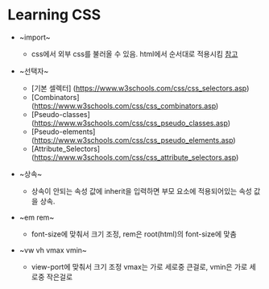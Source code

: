 Learning CSS
=============

* ~import~
    * css에서 외부 css를 불러올 수 있음. html에서 순서대로 적용시킴 [참고](https://aboooks.tistory.com/150)

* ~선택자~
    *  [기본 셀렉터] (https://www.w3schools.com/css/css_selectors.asp)
    * [Combinators] (https://www.w3schools.com/css/css_combinators.asp)
    * [Pseudo-classes] (https://www.w3schools.com/css/css_pseudo_classes.asp)
    * [Pseudo-elements] (https://www.w3schools.com/css/css_pseudo_elements.asp)
    * [Attribute_Selectors] (https://www.w3schools.com/css/css_attribute_selectors.asp)

* ~상속~
    * 상속이 안되는 속성 값에 inherit을 입력하면 부모 요소에 적용되어있는 속성 값을 상속.    

* ~em rem~
    * font-size에 맞춰서 크기 조정, rem은 root(html)의 font-size에 맞춤

* ~vw vh vmax vmin~
    * view-port에 맞춰서 크기 조정 vmax는 가로 세로중 큰걸로, vmin은 가로 세로중 작은걸로